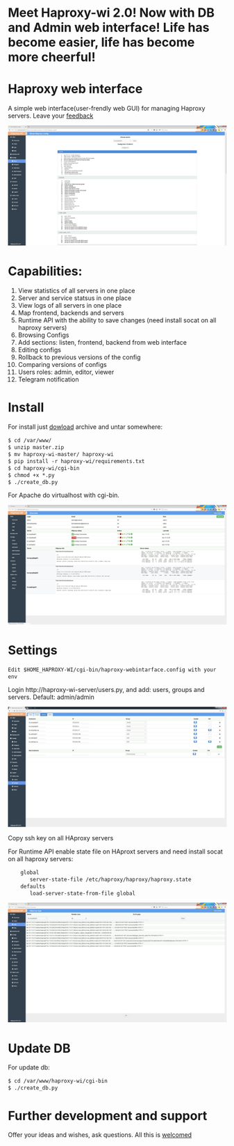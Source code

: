 # Meet Haproxy-wi 2.0! Now with DB and Admin web interface! Life has become easier, life has become more cheerful!

# Haproxy web interface
A simple web interface(user-frendly web GUI) for managing Haproxy servers. Leave your [feedback](https://github.com/Aidaho12/haproxy-wi/issues)

![alt text](image/haproxy-wi-config-show.jpeg "Show config page")

# Capabilities:
1. View statistics of all servers in one place
2. Server and service statsus in one place
3. View logs of all servers in one place
4. Map frontend, backends and servers
5. Runtime API with the ability to save changes (need install socat on all haproxy servers)
6. Browsing Configs
7. Add sections: listen, frontend, backend from web interface
8. Editing configs
9. Rollback to previous versions of the config
10. Comparing versions of configs
11. Users roles: admin, editor, viewer
12. Telegram notification

# Install

For install just [dowload](https://github.com/Aidaho12/haproxy-wi/archive/master.zip) archive and untar somewhere:
```
$ cd /var/www/
$ unzip master.zip
$ mv haproxy-wi-master/ haproxy-wi
$ pip install -r haproxy-wi/requirements.txt 
$ cd haproxy-wi/cgi-bin
$ chmod +x *.py
$ ./create_db.py 
```

For Apache do virtualhost with cgi-bin.

![alt text](image/haproxy-wi-overview.jpeg "Overview page")

# Settings
```
Edit $HOME_HAPROXY-WI/cgi-bin/haproxy-webintarface.config with your env
```
Login http://haproxy-wi-server/users.py, and add: users, groups and servers. Default: admin/admin

![alt text](image/haproxy-wi-admin-area.jpeg "Admin area")

Copy ssh key on all HAproxy servers

For Runtime API enable state file on HAproxt servers and need install socat on all haproxy servers:
```
    global
       server-state-file /etc/haproxy/haproxy/haproxy.state
    defaults
       load-server-state-from-file global
   ```
![alt text](image/haproxy-wi-logs.jpeg "View logs page")

# Update DB

For update db:
```
$ cd /var/www/haproxy-wi/cgi-bin
$ ./create_db.py 
```

# Further development and support

Offer your ideas and wishes, ask questions. All this is [welcomed](https://github.com/Aidaho12/haproxy-wi/issues)


